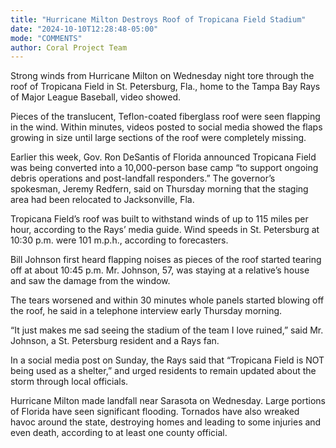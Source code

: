 ```yaml
---
title: "Hurricane Milton Destroys Roof of Tropicana Field Stadium"
date: "2024-10-10T12:28:48-05:00"
mode: "COMMENTS"
author: Coral Project Team
---
```


Strong winds from Hurricane Milton on Wednesday night tore through the roof of Tropicana Field in St. Petersburg, Fla., home to the Tampa Bay Rays of Major League Baseball, video showed.

Pieces of the translucent, Teflon-coated fiberglass roof were seen flapping in the wind. Within minutes, videos posted to social media showed the flaps growing in size until large sections of the roof were completely missing.

Earlier this week, Gov. Ron DeSantis of Florida announced Tropicana Field was being converted into a 10,000-person base camp “to support ongoing debris operations and post-landfall responders.” The governor’s spokesman, Jeremy Redfern, said on Thursday morning that the staging area had been relocated to Jacksonville, Fla.

Tropicana Field’s roof was built to withstand winds of up to 115 miles per hour, according to the Rays’ media guide. Wind speeds in St. Petersburg at 10:30 p.m. were 101 m.p.h., according to forecasters.

Bill Johnson first heard flapping noises as pieces of the roof started tearing off at about 10:45 p.m. Mr. Johnson, 57, was staying at a relative’s house and saw the damage from the window.

The tears worsened and within 30 minutes whole panels started blowing off the roof, he said in a telephone interview early Thursday morning.

“It just makes me sad seeing the stadium of the team I love ruined,” said Mr. Johnson, a St. Petersburg resident and a Rays fan.

In a social media post on Sunday, the Rays said that “Tropicana Field is NOT being used as a shelter,” and urged residents to remain updated about the storm through local officials.

Hurricane Milton made landfall near Sarasota on Wednesday. Large portions of Florida have seen significant flooding. Tornados have also wreaked havoc around the state, destroying homes and leading to some injuries and even death, according to at least one county official.
